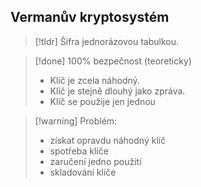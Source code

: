 ## Vermanův kryptosystém
> [!tldr] Šifra jednorázovou tabulkou.

> [!done] 100% bezpečnost (teoreticky)
>- Klíč je zcela náhodný.
>- Klíč je stejně dlouhý jako zpráva.
>- Klíč se použije jen jednou

> [!warning] Problém:
>- získat opravdu náhodný klíč
>- spotřeba klíče
>- zaručení jedno použití
>- skladování klíče